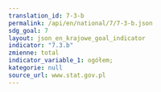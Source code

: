 ```yaml
---
translation_id: 7-3-b
permalink: /api/en/national/7/7-3-b.json
sdg_goal: 7
layout: json_en_krajowe_goal_indicator
indicator: "7.3.b"
zmienne: total
indicator_variable_1: ogółem;
kategorie: null
source_url: www.stat.gov.pl
---
```


